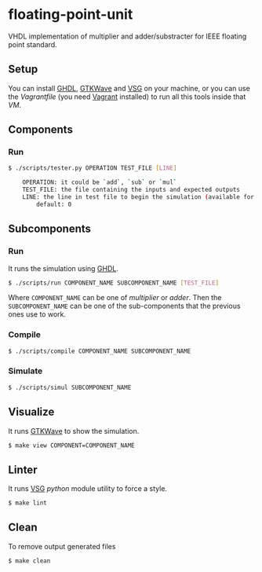 # floating-point-unit

VHDL implementation of multiplier and adder/substracter for IEEE floating point standard.

## Setup

You can install [GHDL](https://ghdl.readthedocs.io/en/latest/), [GTKWave](http://gtkwave.sourceforge.net/) and [VSG](https://github.com/jeremiah-c-leary/vhdl-style-guide) on your machine, or you can use the _Vagrantfile_ (you need [Vagrant](https://www.vagrantup.com/) installed) to run all this tools inside that _VM_.

## Components

### Run

```bash
$ ./scripts/tester.py OPERATION TEST_FILE [LINE]

	OPERATION: it could be `add`, `sub` or `mul`
	TEST_FILE: the file containing the inputs and expected outputs
	LINE: the line in test file to begin the simulation (available for add/sub, not mul)
		default: 0
```

## Subcomponents

### Run

It runs the simulation using [GHDL](https://ghdl.readthedocs.io/en/latest/).

```bash
$ ./scripts/run COMPONENT_NAME SUBCOMPONENT_NAME [TEST_FILE]
```

Where `COMPONENT_NAME` can be one of _multiplier_ or _adder_. Then the `SUBCOMPONENT_NAME` can be one of the sub-components that the previous ones use to work. 

### Compile

```bash
$ ./scripts/compile COMPONENT_NAME SUBCOMPONENT_NAME
```

### Simulate

```bash
$ ./scripts/simul SUBCOMPONENT_NAME
```

## Visualize

It runs [GTKWave](http://gtkwave.sourceforge.net/) to show the simulation.

```bash
$ make view COMPONENT=COMPONENT_NAME
```

## Linter

It runs [VSG](https://github.com/jeremiah-c-leary/vhdl-style-guide) _python_ module utility to force a style.

```bash
$ make lint
```

## Clean

To remove output generated files

```bash
$ make clean
```
